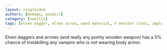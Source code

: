 ```yaml
---
layout: singleidea
authors: [Homage, aosdict]
category: [vanilla]
tags: [elven dagger, elven arrow, wood material, V monster class, implemented in xnethack]
---
```

Elven daggers and arrows (and really any pointy wooden weapon) has a 5% chance of instakilling any vampire who is not wearing body armor.
